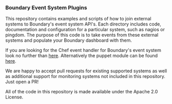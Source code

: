 ### Boundary Event System Plugins

This repository contains examples and scripts of how to join external systems to Boundary's event system API's. Each directory includes code, documentation and configuration for a particular system, such as nagios or pingdom. The purpose of this code is to take events from these external systems and populate your Boundary dashboard with them.

If you are looking for the Chef event handler for Boundary's event system look no further than [here](https://github.com/boundary/chef-boundary-events-handler). Alternatively the puppet module can be found [here](https://github.com/puppetlabs/puppetlabs-boundary).

We are happy to accept pull requests for existing supported systems as well as additional support for monitoring systems not included in this repository. Just open a PR!

All of the code in this repository is made available under the Apache 2.0 License.
